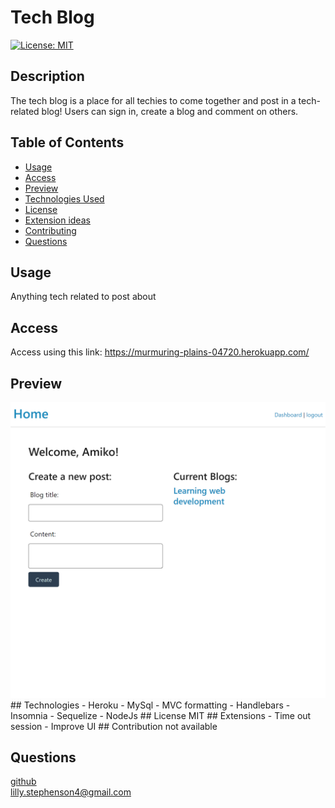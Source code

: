 # Tech Blog
  [![License: MIT](https://img.shields.io/badge/License-MIT-yellow.svg)](https://opensource.org/licenses/MIT)
  ## Description
  The tech blog is a place for all techies to come together and post in a tech-related blog! Users can sign in, create a blog and comment on others.
  ## Table of Contents 
  - [Usage](#usage)
  - [Access](#access)
  - [Preview](#preview)
  - [Technologies Used](technologies)
  - [License](#license)
  - [Extension ideas](#Extensions)
  - [Contributing](#contribution)
  - [Questions](#questions)
 
  ## Usage
  Anything tech related to post about
  ## Access
  Access using this link: https://murmuring-plains-04720.herokuapp.com/
  ## Preview
  <img src="https://github.com/lills1/Tech-Blog/blob/main/murmuring-plains-04720.herokuapp.com_profile.png">
  ## Technologies
  - Heroku
  - MySql
  - MVC formatting
  - Handlebars
  - Insomnia
  - Sequelize
  - NodeJs
  ## License
  MIT
  ## Extensions
  - Time out session
  - Improve UI
  ## Contribution
  not available
    
  ## Questions
<a href= "https://github.com/lills1"> github </a>
<br>
<a href="mailto:lilly.stephenson4@gmail.com"> lilly.stephenson4@gmail.com</a>
